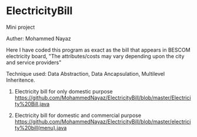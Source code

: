 # ElectricityBill

Mini project

Auther: Mohammed Nayaz

Here I have coded this program as exact as the bill that appears in BESCOM electricity board,
"The attributes/costs may vary depending upon the city and service providers"

Technique used:
Data Abstraction, 
Data Ancapsulation, 
Multilevel Inheritence.

1. Electricity bill for only domestic purpose
https://github.com/MohammedNayaz/ElectricityBill/blob/master/Electricity%20Bill.java

2. Electricity bill for domestic and commercial purpose
https://github.com/MohammedNayaz/ElectricityBill/blob/master/electricity%20bill(menu).java

